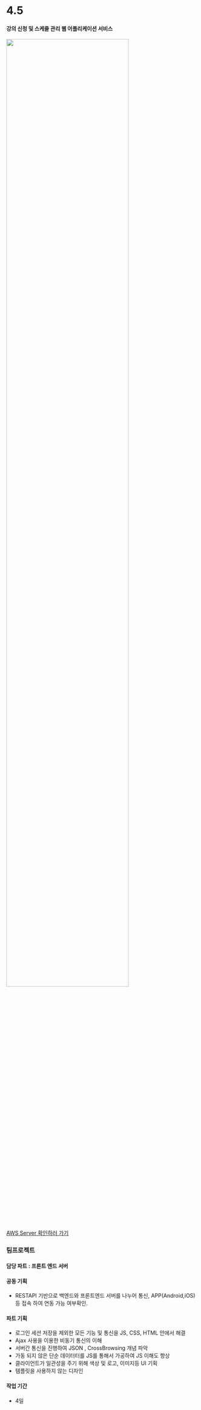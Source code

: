 # 4.5
#### 강의 신청 및 스케줄 관리 웹 어플리케이션 서비스

<img src="https://user-images.githubusercontent.com/55083854/77849096-09519a80-7204-11ea-9997-2ce375b4f8e4.JPG" width ="80%">

[AWS Server 확인하러 가기](http://ec2-52-79-236-107.ap-northeast-2.compute.amazonaws.com:8080/hoobangkyo/)

### 팀프로젝트

#### 담당 파트 : 프론트 엔드 서버

#### 공동 기획
 * RESTAPI 기반으로 백엔드와 프론트엔드 서버를 나누어 통신, APP(Android,iOS) 등 접속 하여 연동 가능 여부확인.
 
#### 파트 기획
 * 로그인 세션 저장을 제외한 모든 기능 및 통신을 JS, CSS, HTML 안에서 해결
 * Ajax 사용을 이용한 비동기 통신의 이해
 * 서버간 통신을 진행하여 JSON , CrossBrowsing 개념 파악
 * 가동 되지 않은 단순 데이터터를 JS를 통해서 가공하여 JS 이해도 향상
 * 클라이언트가 일관성을 주기 위해 색상 및 로고, 이미지등 UI 기획
 * 템플릿을 사용하지 않는 디자인 
 
#### 작업 기간 
 * 4일
 
